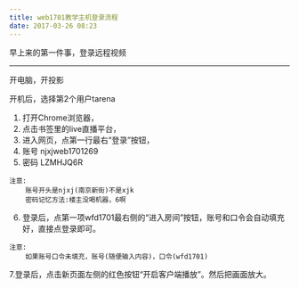 ```yaml
---
title: web1701教学主机登录流程
date: 2017-03-26 08:23
---
```

早上来的第一件事，登录远程视频
<!--more-->

---

开电脑，开投影

开机后，选择第2个用户tarena

1. 打开Chrome浏览器，
2. 点击书签里的live直播平台，
3. 进入网页，点第一行最右“登录”按钮，
4. 账号 njxjweb1701269
5. 密码 LZMHJQ6R

```
注意:
	账号开头是njxj(南京新街)不是xjk
	密码记忆方法:楼主没喝机器，6啊
```

6. 登录后，点第一项wfd1701最右侧的“进入房间”按钮，账号和口令会自动填充好，直接点登录即可。

```
注意: 
	如果账号口令未填充，账号(随便输入内容)，口令(wfd1701)
```

7.登录后，点击新页面左侧的红色按钮“开启客户端播放”。然后把画面放大。